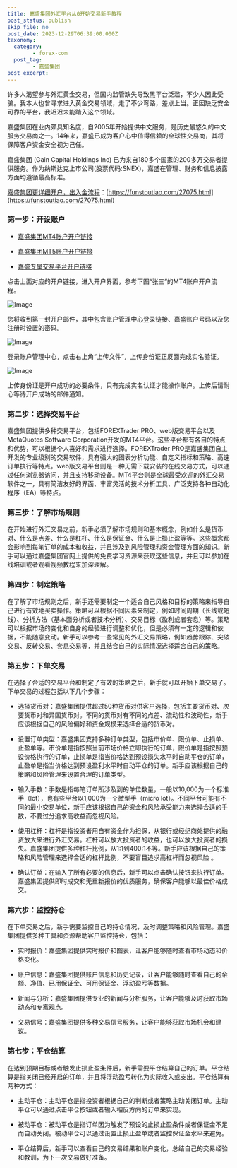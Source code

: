 ```yaml
---
title: 嘉盛集团外汇平台从0开始交易新手教程
post_status: publish
skip_file: no
post_date: 2023-12-29T06:39:00.000Z
taxonomy:
  category:
        - forex-com
  post_tag:
        - 嘉盛集团
post_excerpt: 
---
```

许多人渴望参与外汇黄金交易，但国内监管缺失导致黑平台泛滥，不少人因此受骗。我本人也曾寻求进入黄金交易领域，走了不少弯路，差点上当。正因缺乏安全可靠的平台，我迟迟未能踏入这个领域。

嘉盛集团在业内颇具知名度，自2005年开始提供中文服务，是历史最悠久的中文服务交易商之一。14年来，嘉盛已成为客户心中值得信赖的全球性交易商，其将保障客户资金安全视为己任。

嘉盛集团 (Gain Capital Holdings Inc) 已为来自180多个国家的200多万交易者提供服务。作为纳斯达克上市公司(股票代码:SNEX)，嘉盛在管理、财务和信息披露方面均遵循最高标准。

[嘉盛集团更详细开户，出入金流程](https://funstoutiao.com/27075.html)：[https://funstoutiao.com/27075.html](https://funstoutiao.com/27075.html)

### 第一步：开设账户

* [嘉盛集团MT4账户开户链接](https://s.ssgg.net/jsmt4)

* [嘉盛集团MT5账户开户链接](https://s.ssgg.net/jsmt5)

* [嘉盛专属交易平台开户链接](https://s.ssgg.net/js)

点击上面对应的开户链接，进入开户界面，参考下图“张三”的MT4账户开户流程。

![Image](https://prod-files-secure.s3.us-west-2.amazonaws.com/39ed1227-6d7d-4570-be36-9ccd4a2c4241/7a167aea-686b-400d-af59-4e18eb607a40/640.png?X-Amz-Algorithm=AWS4-HMAC-SHA256&X-Amz-Content-Sha256=UNSIGNED-PAYLOAD&X-Amz-Credential=ASIAZI2LB466Y6ZXKOX4%2F20250524%2Fus-west-2%2Fs3%2Faws4_request&X-Amz-Date=20250524T041310Z&X-Amz-Expires=3600&X-Amz-Security-Token=IQoJb3JpZ2luX2VjEEQaCXVzLXdlc3QtMiJHMEUCIBPdG1p4tjc94OR0gMdnAVBxCw3IaNtXaGKbIoIQr%2BlcAiEA4VwVsz5CMUHE4p9qbkqwX%2FjJiBfvLJYvK0Af0QzSM3oqiAQI%2Ff%2F%2F%2F%2F%2F%2F%2F%2F%2F%2FARAAGgw2Mzc0MjMxODM4MDUiDLWTi2G6tLU2MIuBpCrcA4ZRRCQv97X3VzRlm48n6MHD5bSiOaE5yOpCGB8Wixwl2lV%2FiPX93ki8GpWDv7s3876%2Fk7L6Ck7iCUcbf1G1qQEpod86qLrLyfZjHNfGUb9vlCe0GHumVIdzzQGomcJZtykyxYwE3rO9JXhV9xbk7fC4DrkWvQctgdU9Pes14PLHsvrP5uc%2FCOrJjQ0z8ajur8%2FWjDDSCO7QgdQqAbBpAlFCWX8KoHn8uua3uKGnyKSeV9N%2BH66QR%2F7yzhM7OeVJOsBMa35omD0QceIrFBzlg7QQhk0nIAgbGKIuwTjVqU9670nVYlpeTVzARMxx0cWqM5C3SH20%2BL8n6F5W6NhBen4XN39ek8eHvpVToT45hUbKz2htfOvRgGe4aZLY1w%2Fa9qSMN4TnGdP8XHjTtzWH6jhW%2B6KBVzHsFsIdZMRsHSboHDvhiUSgI0lx82Zo8ch99dHtv4UEWEcmY2hd9da4Pq%2FtT1klpDcPmL8IudoH0fBJx21BahOdQSCswM9yfr2kvLclmZ%2FtMm36I2V9SVb%2FYnK%2BxBn2FMLvJFDJAsBO8d7LzWVg0GZIjib%2FhOZGYCcVG3%2B5w5VFJedEY0c0aFm8QUEcqrVnpx9sqSdyxQHZyMACNzR%2F2yEMqq%2F1T%2BmhMK2BxcEGOqUBE40lyXVidufmduOjHN9Kx04Dct%2BrXX2C5O2UvM%2B8Rfe9zi5n53%2Bo80niv9VTcSnhfJt2Nq3toVA8SiyAAfrdNlELwFR7ZrWyD5K1ot8mFKa1FtcsV%2BzzPVEAg2m%2BHQ28TnAICYe852N8YmlEtVfZwY%2BNbMGmZIWyFYlhqE3Rnt88R5bSoKfuxsCSlP3qMEf5G%2BeTsbR4Bq1Czww%2FayywBjTBS8M8&X-Amz-Signature=47aec2183219822c8035d5b56def6b927317946c492be23a584a58fb060aec1a&X-Amz-SignedHeaders=host&x-id=GetObject)

您将收到第一封开户邮件，其中包含账户管理中心登录链接、嘉盛账户号码以及您注册时设置的密码。

![Image](https://prod-files-secure.s3.us-west-2.amazonaws.com/39ed1227-6d7d-4570-be36-9ccd4a2c4241/eaa1c6b3-2877-4284-a0e1-530e222c27fb/image.png?X-Amz-Algorithm=AWS4-HMAC-SHA256&X-Amz-Content-Sha256=UNSIGNED-PAYLOAD&X-Amz-Credential=ASIAZI2LB466Y6ZXKOX4%2F20250524%2Fus-west-2%2Fs3%2Faws4_request&X-Amz-Date=20250524T041310Z&X-Amz-Expires=3600&X-Amz-Security-Token=IQoJb3JpZ2luX2VjEEQaCXVzLXdlc3QtMiJHMEUCIBPdG1p4tjc94OR0gMdnAVBxCw3IaNtXaGKbIoIQr%2BlcAiEA4VwVsz5CMUHE4p9qbkqwX%2FjJiBfvLJYvK0Af0QzSM3oqiAQI%2Ff%2F%2F%2F%2F%2F%2F%2F%2F%2F%2FARAAGgw2Mzc0MjMxODM4MDUiDLWTi2G6tLU2MIuBpCrcA4ZRRCQv97X3VzRlm48n6MHD5bSiOaE5yOpCGB8Wixwl2lV%2FiPX93ki8GpWDv7s3876%2Fk7L6Ck7iCUcbf1G1qQEpod86qLrLyfZjHNfGUb9vlCe0GHumVIdzzQGomcJZtykyxYwE3rO9JXhV9xbk7fC4DrkWvQctgdU9Pes14PLHsvrP5uc%2FCOrJjQ0z8ajur8%2FWjDDSCO7QgdQqAbBpAlFCWX8KoHn8uua3uKGnyKSeV9N%2BH66QR%2F7yzhM7OeVJOsBMa35omD0QceIrFBzlg7QQhk0nIAgbGKIuwTjVqU9670nVYlpeTVzARMxx0cWqM5C3SH20%2BL8n6F5W6NhBen4XN39ek8eHvpVToT45hUbKz2htfOvRgGe4aZLY1w%2Fa9qSMN4TnGdP8XHjTtzWH6jhW%2B6KBVzHsFsIdZMRsHSboHDvhiUSgI0lx82Zo8ch99dHtv4UEWEcmY2hd9da4Pq%2FtT1klpDcPmL8IudoH0fBJx21BahOdQSCswM9yfr2kvLclmZ%2FtMm36I2V9SVb%2FYnK%2BxBn2FMLvJFDJAsBO8d7LzWVg0GZIjib%2FhOZGYCcVG3%2B5w5VFJedEY0c0aFm8QUEcqrVnpx9sqSdyxQHZyMACNzR%2F2yEMqq%2F1T%2BmhMK2BxcEGOqUBE40lyXVidufmduOjHN9Kx04Dct%2BrXX2C5O2UvM%2B8Rfe9zi5n53%2Bo80niv9VTcSnhfJt2Nq3toVA8SiyAAfrdNlELwFR7ZrWyD5K1ot8mFKa1FtcsV%2BzzPVEAg2m%2BHQ28TnAICYe852N8YmlEtVfZwY%2BNbMGmZIWyFYlhqE3Rnt88R5bSoKfuxsCSlP3qMEf5G%2BeTsbR4Bq1Czww%2FayywBjTBS8M8&X-Amz-Signature=9555bb4847cd9c623d4ce9aa43b5b3bb20b86a6abf0c5719aa52b88893ca71e0&X-Amz-SignedHeaders=host&x-id=GetObject)

登录账户管理中心，点击右上角“上传文件”，上传身份证正反面完成实名验证。

![Image](https://prod-files-secure.s3.us-west-2.amazonaws.com/39ed1227-6d7d-4570-be36-9ccd4a2c4241/54090639-09fc-46b4-a135-e0289f707147/image.png?X-Amz-Algorithm=AWS4-HMAC-SHA256&X-Amz-Content-Sha256=UNSIGNED-PAYLOAD&X-Amz-Credential=ASIAZI2LB466Y6ZXKOX4%2F20250524%2Fus-west-2%2Fs3%2Faws4_request&X-Amz-Date=20250524T041310Z&X-Amz-Expires=3600&X-Amz-Security-Token=IQoJb3JpZ2luX2VjEEQaCXVzLXdlc3QtMiJHMEUCIBPdG1p4tjc94OR0gMdnAVBxCw3IaNtXaGKbIoIQr%2BlcAiEA4VwVsz5CMUHE4p9qbkqwX%2FjJiBfvLJYvK0Af0QzSM3oqiAQI%2Ff%2F%2F%2F%2F%2F%2F%2F%2F%2F%2FARAAGgw2Mzc0MjMxODM4MDUiDLWTi2G6tLU2MIuBpCrcA4ZRRCQv97X3VzRlm48n6MHD5bSiOaE5yOpCGB8Wixwl2lV%2FiPX93ki8GpWDv7s3876%2Fk7L6Ck7iCUcbf1G1qQEpod86qLrLyfZjHNfGUb9vlCe0GHumVIdzzQGomcJZtykyxYwE3rO9JXhV9xbk7fC4DrkWvQctgdU9Pes14PLHsvrP5uc%2FCOrJjQ0z8ajur8%2FWjDDSCO7QgdQqAbBpAlFCWX8KoHn8uua3uKGnyKSeV9N%2BH66QR%2F7yzhM7OeVJOsBMa35omD0QceIrFBzlg7QQhk0nIAgbGKIuwTjVqU9670nVYlpeTVzARMxx0cWqM5C3SH20%2BL8n6F5W6NhBen4XN39ek8eHvpVToT45hUbKz2htfOvRgGe4aZLY1w%2Fa9qSMN4TnGdP8XHjTtzWH6jhW%2B6KBVzHsFsIdZMRsHSboHDvhiUSgI0lx82Zo8ch99dHtv4UEWEcmY2hd9da4Pq%2FtT1klpDcPmL8IudoH0fBJx21BahOdQSCswM9yfr2kvLclmZ%2FtMm36I2V9SVb%2FYnK%2BxBn2FMLvJFDJAsBO8d7LzWVg0GZIjib%2FhOZGYCcVG3%2B5w5VFJedEY0c0aFm8QUEcqrVnpx9sqSdyxQHZyMACNzR%2F2yEMqq%2F1T%2BmhMK2BxcEGOqUBE40lyXVidufmduOjHN9Kx04Dct%2BrXX2C5O2UvM%2B8Rfe9zi5n53%2Bo80niv9VTcSnhfJt2Nq3toVA8SiyAAfrdNlELwFR7ZrWyD5K1ot8mFKa1FtcsV%2BzzPVEAg2m%2BHQ28TnAICYe852N8YmlEtVfZwY%2BNbMGmZIWyFYlhqE3Rnt88R5bSoKfuxsCSlP3qMEf5G%2BeTsbR4Bq1Czww%2FayywBjTBS8M8&X-Amz-Signature=cd66f15b81540664a363391c1cd8c35f9bdaf5214f01e269c693913194558e30&X-Amz-SignedHeaders=host&x-id=GetObject)

上传身份证是开户成功的必要条件，只有完成实名认证才能操作账户。上传后请耐心等待开户成功的邮件通知。

### 第二步：选择交易平台

嘉盛集团提供多种交易平台，包括FOREXTrader PRO、web版交易平台以及MetaQuotes Software Corporation开发的MT4平台。这些平台都有各自的特点和优势，可以根据个人喜好和需求进行选择。FOREXTrader PRO是嘉盛集团自主开发的专业级别的交易软件，具有强大的图表分析功能、自定义指标和策略、高速订单执行等特点。web版交易平台则是一种无需下载安装的在线交易方式，可以通过任何浏览器访问，并且支持移动设备。MT4平台则是全球最受欢迎的外汇交易软件之一，具有简洁友好的界面、丰富灵活的技术分析工具、广泛支持各种自动化程序（EA）等特点。

### 第三步：了解市场规则

在开始进行外汇交易之前，新手必须了解市场规则和基本概念，例如什么是货币对、什么是点差、什么是杠杆、什么是保证金、什么是止损止盈等等。这些概念都会影响到每笔订单的成本和收益，并且涉及到风险管理和资金管理方面的知识。新手可以通过嘉盛集团官网上提供的免费学习资源来获取这些信息，并且可以参加在线培训或者观看视频教程来加深理解。

### 第四步：制定策略

在了解了市场规则之后，新手还需要制定一个适合自己风格和目标的策略来指导自己进行有效地买卖操作。策略可以根据不同因素来制定，例如时间周期（长线或短线）、分析方法（基本面分析或者技术分析）、交易目标（盈利或者套息）等。策略可以根据市场的变化和自身的经验进行调整和优化，但是必须有一定的逻辑和依据，不能随意变动。新手可以参考一些常见的外汇交易策略，例如趋势跟踪、突破交易、反转交易、套息交易等，并且结合自己的实际情况选择适合自己的策略。

### 第五步：下单交易

在选择了合适的交易平台和制定了有效的策略之后，新手就可以开始下单交易了。下单交易的过程包括以下几个步骤：

* 选择货币对：嘉盛集团提供超过50种货币对供客户选择，包括主要货币对、次要货币对和异国货币对。不同的货币对有不同的点差、流动性和波动性，新手应该根据自己的风险偏好和资金规模来选择合适的货币对。

* 设置订单类型：嘉盛集团支持多种订单类型，包括市价单、限价单、止损单、止盈单等。市价单是指按照当前市场价格立即执行的订单，限价单是指按照预设价格执行的订单，止损单是指当价格达到预设损失水平时自动平仓的订单，止盈单是指当价格达到预设盈利水平时自动平仓的订单。新手应该根据自己的策略和风险管理来设置合理的订单类型。

* 输入手数：手数是指每笔订单所涉及到的单位数量，一般以10,000为一个标准手（lot），也有些平台以1,000为一个微型手（micro lot）。不同平台可能有不同的最小交易单位，新手应该根据自己的资金和风险承受能力来选择合适的手数，不要过分追求高收益而忽视风险。

* 使用杠杆：杠杆是指投资者用自有资金作为担保，从银行或经纪商处提供的融资放大来进行外汇交易。杠杆可以放大投资者的收益，也可以放大投资者的损失。嘉盛集团提供多种杠杆比例，从1:1到400:1不等。新手应该根据自己的策略和风险管理来选择合适的杠杆比例，不要盲目追求高杠杆而忽视风险 。

* 确认订单：在输入了所有必要的信息后，新手可以点击确认按钮来执行订单。嘉盛集团提供即时成交和无重新报价的优质服务，确保客户能够以最佳价格成交。

### 第六步：监控持仓

在下单交易之后，新手需要监控自己的持仓情况，及时调整策略和风险管理。嘉盛集团提供多种工具和资源帮助客户监控持仓，包括：

* 实时报价：嘉盛集团提供实时报价和图表，让客户能够随时查看市场动态和价格变化。

* 账户信息：嘉盛集团提供账户信息和历史记录，让客户能够随时查看自己的余额、净值、已用保证金、可用保证金、浮动盈亏等数据。

* 新闻与分析：嘉盛集团提供专业的新闻与分析服务，让客户能够及时获取市场动态和专家观点。

* 交易信号：嘉盛集团提供多种交易信号服务，让客户能够获取市场机会和建议。

### 第七步：平仓结算

在达到预期目标或者触发止损止盈条件后，新手需要平仓结算自己的订单。平仓结算是指关闭已经开启的订单，并且将浮动盈亏转化为实际收入或支出。平仓结算有两种方式：

* 主动平仓：主动平仓是指投资者根据自己的判断或者策略主动关闭订单。主动平仓可以通过点击平仓按钮或者输入相反方向的订单来实现。

* 被动平仓：被动平仓是指订单因为触发了预设的止损止盈条件或者保证金不足而自动关闭。被动平仓可以通过设置止损止盈单或者监控保证金水平来避免。

* 平仓结算后，新手可以查看自己的交易结果和账户变化，总结自己的交易经验和教训，为下一次交易做好准备。